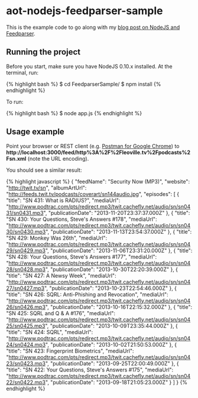 # aot-nodejs-feedparser-sample

This is the example code to go along with my [blog post on NodeJS and Feedparser](http://aceontech.com/howto/nodejs/2013/11/27/how-to-parse-rss-podcasts-with-nodejs.html).

## Running the project
Before you start, make sure you have NodeJS 0.10.x installed.
At the terminal, run:

{% highlight bash %}
$ cd FeedparserSample/
$ npm install
{% endhighlight %}

To run:

{% highlight bash %}
$ node app.js
{% endhighlight %}

## Usage example

Point your browser or REST client (e.g. [Postman for Google Chrome](https://chrome.google.com/webstore/detail/postman-rest-client/fdmmgilgnpjigdojojpjoooidkmcomcm?hl=en))
to **http://localhost:3000/feed/http%3A%2F%2Fleoville.tv%2Fpodcasts%2Fsn.xml** (note the URL encoding).

You should see a similar result:

{% highlight javascript %}
{
    "feedName": "Security Now (MP3)",
    "website": "http://twit.tv/sn",
    "albumArtUrl": "http://feeds.twit.tv/podcasts/coverart/sn144audio.jpg",
    "episodes": [
        {
            "title": "SN 431: What is RADIUS?",
            "mediaUrl": "http://www.podtrac.com/pts/redirect.mp3/twit.cachefly.net/audio/sn/sn0431/sn0431.mp3",
            "publicationDate": "2013-11-20T23:37:37.000Z"
        },
        {
            "title": "SN 430: Your Questions, Steve's Answers #178",
            "mediaUrl": "http://www.podtrac.com/pts/redirect.mp3/twit.cachefly.net/audio/sn/sn0430/sn0430.mp3",
            "publicationDate": "2013-11-13T23:54:37.000Z"
        },
        {
            "title": "SN 429: Monkey Was 26th",
            "mediaUrl": "http://www.podtrac.com/pts/redirect.mp3/twit.cachefly.net/audio/sn/sn0429/sn0429.mp3",
            "publicationDate": "2013-11-06T23:31:20.000Z"
        },
        {
            "title": "SN 428: Your Questions, Steve's Answers #177",
            "mediaUrl": "http://www.podtrac.com/pts/redirect.mp3/twit.cachefly.net/audio/sn/sn0428/sn0428.mp3",
            "publicationDate": "2013-10-30T22:20:39.000Z"
        },
        {
            "title": "SN 427: A Newsy Week",
            "mediaUrl": "http://www.podtrac.com/pts/redirect.mp3/twit.cachefly.net/audio/sn/sn0427/sn0427.mp3",
            "publicationDate": "2013-10-23T22:54:46.000Z"
        },
        {
            "title": "SN 426: SQRL: Anti-Phishing and Revocation",
            "mediaUrl": "http://www.podtrac.com/pts/redirect.mp3/twit.cachefly.net/audio/sn/sn0426/sn0426.mp3",
            "publicationDate": "2013-10-16T22:15:32.000Z"
        },
        {
            "title": "SN 425: SQRL and Q & A #176",
            "mediaUrl": "http://www.podtrac.com/pts/redirect.mp3/twit.cachefly.net/audio/sn/sn0425/sn0425.mp3",
            "publicationDate": "2013-10-09T23:35:44.000Z"
        },
        {
            "title": "SN 424: SQRL",
            "mediaUrl": "http://www.podtrac.com/pts/redirect.mp3/twit.cachefly.net/audio/sn/sn0424/sn0424.mp3",
            "publicationDate": "2013-10-02T21:50:53.000Z"
        },
        {
            "title": "SN 423: Fingerprint Biometrics",
            "mediaUrl": "http://www.podtrac.com/pts/redirect.mp3/twit.cachefly.net/audio/sn/sn0423/sn0423.mp3",
            "publicationDate": "2013-09-25T22:00:49.000Z"
        },
        {
            "title": "SN 422: Your Questions, Steve's Answers #175",
            "mediaUrl": "http://www.podtrac.com/pts/redirect.mp3/twit.cachefly.net/audio/sn/sn0422/sn0422.mp3",
            "publicationDate": "2013-09-18T21:05:23.000Z"
        }
    ]
}
{% endhighlight %}
